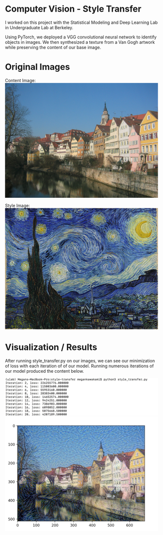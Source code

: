 # Computer Vision - Style Transfer
I worked on this project with the Statistical Modeling and Deep Learning Lab in Undergraduate Lab at Berkeley.  

Using PyTorch, we deployed a VGG convolutional neural network to identify objects in images. We then synthesized a texture from a Van Gogh artwork while preserving the content of our base image.

# Original Images
Content Image:
![Alt text](Images/Tuebingen_Neckarfront.jpg)

Style Image:
![Alt text](Images/vangogh_starry_night.jpg)

# Visualization / Results
After running style_transfer.py on our images, we can see our minimization of loss with each iteration of of our model.  Running numerous iterations of our model produced the content below.

![Alt text](Images/loss.png)
![Alt text](Images/style_transfer_output.png)
